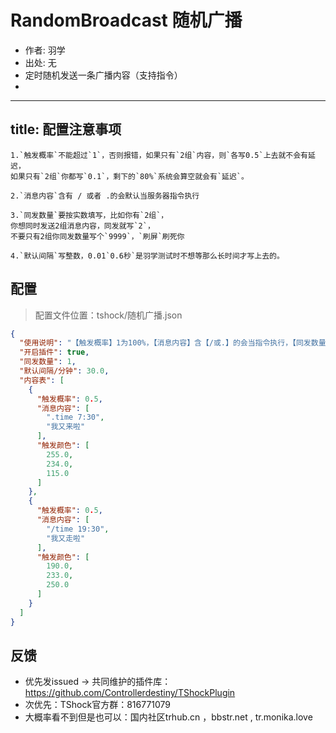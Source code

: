 # RandomBroadcast 随机广播
- 作者: 羽学
- 出处: 无
- 定时随机发送一条广播内容（支持指令）
- 
---
title: 配置注意事项
---
```
1.`触发概率`不能超过`1`，否则报错，如果只有`2组`内容，则`各写0.5`上去就不会有延迟，
如果只有`2组`你都写`0.1`，剩下的`80%`系统会算空就会有`延迟`。

2.`消息内容`含有 / 或者 .的会默认当服务器指令执行

3.`同发数量`要按实数填写，比如你有`2组`，
你想同时发送2组消息内容，同发就写`2`，
不要只有2组你同发数量写个`9999`，`刷屏`刷死你

4.`默认间隔`写整数，0.01`0.6秒`是羽学测试时不想等那么长时间才写上去的。
```

## 配置
> 配置文件位置：tshock/随机广播.json
```json
{
  "使用说明": "【触发概率】1为100%，【消息内容】含【/或.】的会当指令执行，【同发数量】会随机发多组内容",
  "开启插件": true,
  "同发数量": 1,
  "默认间隔/分钟": 30.0,
  "内容表": [
    {
      "触发概率": 0.5,
      "消息内容": [
        ".time 7:30",
        "我又来啦"
      ],
      "触发颜色": [
        255.0,
        234.0,
        115.0
      ]
    },
    {
      "触发概率": 0.5,
      "消息内容": [
        "/time 19:30",
        "我又走啦"
      ],
      "触发颜色": [
        190.0,
        233.0,
        250.0
      ]
    }
  ]
}
```
## 反馈
- 优先发issued -> 共同维护的插件库：https://github.com/Controllerdestiny/TShockPlugin
- 次优先：TShock官方群：816771079
- 大概率看不到但是也可以：国内社区trhub.cn ，bbstr.net , tr.monika.love

